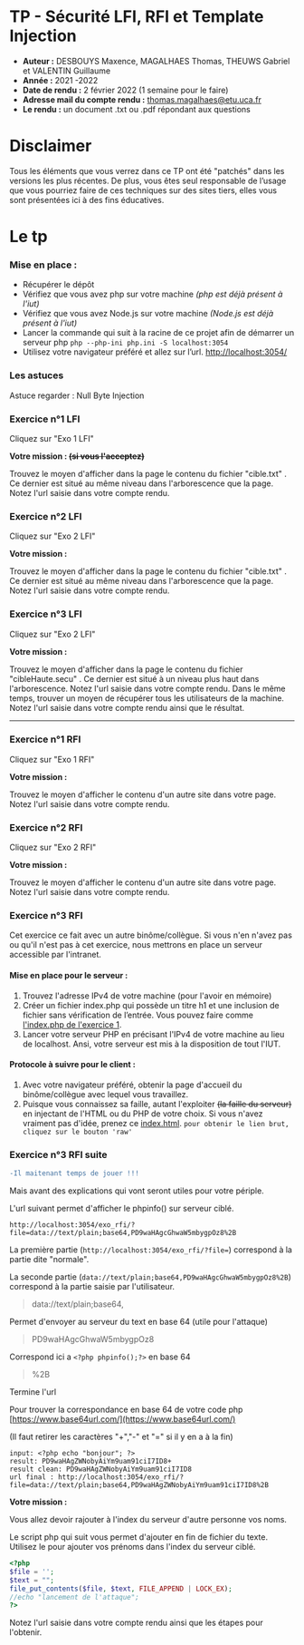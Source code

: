 # TP - Sécurité LFI, RFI et Template Injection
- **Auteur :** DESBOUYS Maxence, MAGALHAES Thomas, THEUWS Gabriel et VALENTIN Guillaume
- **Année :** 2021 -2022
- **Date de rendu :** 2 février 2022 (1 semaine pour le faire)
- **Adresse mail du compte rendu :** thomas.magalhaes@etu.uca.fr
- **Le rendu :** un document .txt ou .pdf répondant aux questions

# Disclaimer
Tous les éléments que vous verrez dans ce TP ont été "patchés" dans les versions les plus récentes. De plus, vous êtes seul responsable de l’usage que vous pourriez faire de ces techniques sur des sites tiers, elles vous sont présentées ici à des fins éducatives.

# Le tp
### Mise en place :

 - Récupérer le dépôt
 - Vérifiez que vous avez php sur votre machine *(php est déjà présent à l'iut)*
 - Vérifiez que vous avez Node.js sur votre machine *(Node.js est déjà présent à l'iut)*
 - Lancer la commande qui suit à la racine de ce projet afin de démarrer un serveur php
   ``` php --php-ini php.ini -S localhost:3054 ```
  - Utilisez votre navigateur préféré et allez sur l’url.
  [http://localhost:3054/](http://localhost:3054/)

### Les astuces
Astuce regarder : Null Byte Injection
   
### Exercice n°1 LFI
Cliquez sur "Exo 1 LFI"

**Votre mission : ~~(si vous l'acceptez)~~**

Trouvez le moyen d'afficher dans la page le contenu du fichier "cible.txt" .
Ce dernier est situé au même niveau dans l'arborescence que la page.
Notez l'url saisie dans votre compte rendu.

### Exercice n°2 LFI
Cliquez sur "Exo 2 LFI"

**Votre mission :**

Trouvez le moyen d'afficher dans la page le contenu du fichier "cible.txt" .
Ce dernier est situé au même niveau dans l'arborescence que la page. 
Notez l'url saisie dans votre compte rendu.

### Exercice n°3 LFI
Cliquez sur "Exo 2 LFI"

**Votre mission :**

Trouvez le moyen d'afficher dans la page le contenu du fichier "cibleHaute.secu" .
Ce dernier est situé à un niveau plus haut dans l'arborescence. 
Notez l'url saisie dans votre compte rendu.
Dans le même temps,  trouver un moyen de récupérer tous les utilisateurs de la machine.
Notez l'url saisie dans votre compte rendu ainsi que le résultat.

---

### Exercice n°1 RFI
Cliquez sur "Exo 1 RFI"

**Votre mission :**

Trouvez le moyen d'afficher le contenu d'un autre site dans votre page.
Notez l'url saisie dans votre compte rendu.

### Exercice n°2 RFI
Cliquez sur "Exo 2 RFI"

**Votre mission :**

Trouvez le moyen d'afficher le contenu d'un autre site dans votre page.
Notez l'url saisie dans votre compte rendu.

### Exercice n°3 RFI
Cet exercice ce fait avec un autre binôme/collègue. Si vous n'en n'avez pas ou qu'il n'est pas à cet exercice, nous mettrons en place un serveur accessible par l'intranet.

#### Mise en place pour le serveur :
1. Trouvez l'adresse IPv4 de votre machine (pour l'avoir en mémoire)
2. Créer un fichier index.php qui possède un titre h1 et une inclusion de fichier sans vérification de l’entrée. Vous pouvez faire comme [l'index.php de l'exercice 1](/exo_rfi/index.php).
3. Lancer votre serveur PHP en précisant l'IPv4 de votre machine au lieu de localhost. Ansi, votre serveur est mis à la disposition de tout l'IUT.

#### Protocole à suivre pour le client :
1. Avec votre navigateur préféré, obtenir la page d'accueil du binôme/collègue avec lequel vous travaillez.
2. Puisque vous connaissez sa faille, autant l'exploiter ~~(la faille du serveur)~~ en injectant de l'HTML ou du PHP de votre choix. Si vous n'avez vraiment pas d'idée, prenez ce [index.html](https://github.com/LINCnil/Guide-RGPD-du-developpeur/blob/main/index.html).
```pour obtenir le lien brut, cliquez sur le bouton 'raw'```

### Exercice n°3 RFI suite
```diff
-Il maitenant temps de jouer !!!
```

Mais avant des explications qui vont seront utiles pour votre périple.

L'url suivant permet d'afficher le phpinfo() sur serveur ciblé.
```
http://localhost:3054/exo_rfi/?file=data://text/plain;base64,PD9waHAgcGhwaW5mbygpOz8%2B
```
La première partie (```http://localhost:3054/exo_rfi/?file=```) correspond à la partie dite "normale".

La seconde partie (```data://text/plain;base64,PD9waHAgcGhwaW5mbygpOz8%2B```) correspond à la partie saisie par l'utilisateur.

>data://text/plain;base64,

Permet d'envoyer au serveur du text en base 64 (utile pour l'attaque)

>PD9waHAgcGhwaW5mbygpOz8

Correspond ici a ```<?php phpinfo();?>```  en base 64

>%2B

Termine l'url 

Pour trouver la correspondance en base 64 de votre code php
[https://www.base64url.com/](https://www.base64url.com/)

(Il faut retirer les caractères "+","-" et "=" si il y en a à la fin)

```
input: <?php echo "bonjour"; ?>
result: PD9waHAgZWNobyAiYm9uam91ciI7ID8+
result clean: PD9waHAgZWNobyAiYm9uam91ciI7ID8
url final : http://localhost:3054/exo_rfi/?file=data://text/plain;base64,PD9waHAgZWNobyAiYm9uam91ciI7ID8%2B
```

**Votre mission :**

Vous allez devoir rajouter à l'index du serveur d'autre personne vos noms.

Le script php qui suit vous permet d'ajouter en fin de fichier du texte.
Utilisez le pour ajouter vos prénoms dans l'index du serveur ciblé. 
```php
<?php
$file = ''; 
$text = "";
file_put_contents($file, $text, FILE_APPEND | LOCK_EX);
//echo "lancement de l'attaque";
?>
```
Notez l'url saisie dans votre compte rendu ainsi que les étapes pour l'obtenir.



